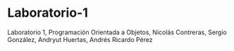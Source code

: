 # Laboratorio-1
Laboratorio 1, Programación Orientada a Objetos, Nicolás Contreras, Sergio González, Andryut Huertas, Andrés Ricardo Pérez
